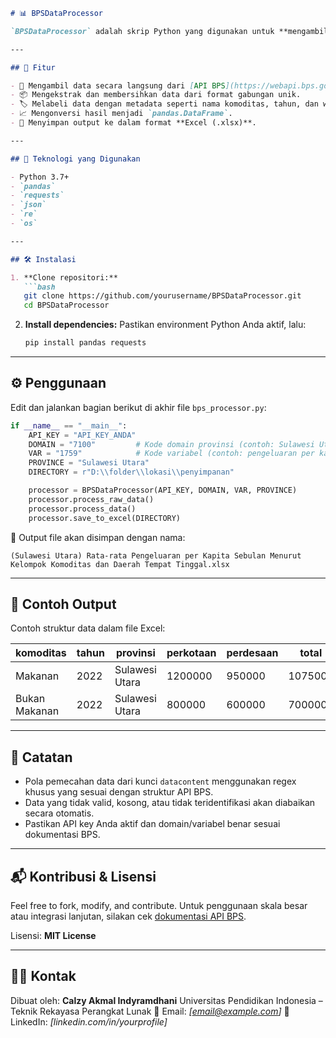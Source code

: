 ````markdown
# 📊 BPSDataProcessor

`BPSDataProcessor` adalah skrip Python yang digunakan untuk **mengambil, memproses, dan menyimpan data statistik dari Web API BPS (Badan Pusat Statistik Indonesia)**. Skrip ini dirancang untuk memudahkan analisis data pengeluaran per kapita berdasarkan **kelompok komoditas dan daerah tempat tinggal** (perkotaan/perdesaan) di setiap provinsi.

---

## 🚀 Fitur

- 🔗 Mengambil data secara langsung dari [API BPS](https://webapi.bps.go.id).
- 📦 Mengekstrak dan membersihkan data dari format gabungan unik.
- 🏷️ Melabeli data dengan metadata seperti nama komoditas, tahun, dan wilayah.
- 📈 Mengonversi hasil menjadi `pandas.DataFrame`.
- 📁 Menyimpan output ke dalam format **Excel (.xlsx)**.

---

## 🧰 Teknologi yang Digunakan

- Python 3.7+
- `pandas`
- `requests`
- `json`
- `re`
- `os`

---

## 🛠️ Instalasi

1. **Clone repositori:**
   ```bash
   git clone https://github.com/yourusername/BPSDataProcessor.git
   cd BPSDataProcessor
````

2. **Install dependencies:**
   Pastikan environment Python Anda aktif, lalu:

   ```bash
   pip install pandas requests
   ```

---

## ⚙️ Penggunaan

Edit dan jalankan bagian berikut di akhir file `bps_processor.py`:

```python
if __name__ == "__main__":
    API_KEY = "API_KEY_ANDA"
    DOMAIN = "7100"         # Kode domain provinsi (contoh: Sulawesi Utara)
    VAR = "1759"            # Kode variabel (contoh: pengeluaran per kapita)
    PROVINCE = "Sulawesi Utara"
    DIRECTORY = r"D:\\folder\\lokasi\\penyimpanan"

    processor = BPSDataProcessor(API_KEY, DOMAIN, VAR, PROVINCE)
    processor.process_raw_data()
    processor.process_data()
    processor.save_to_excel(DIRECTORY)
```

📌 Output file akan disimpan dengan nama:

```
(Sulawesi Utara) Rata-rata Pengeluaran per Kapita Sebulan Menurut Kelompok Komoditas dan Daerah Tempat Tinggal.xlsx
```

---

## 🧪 Contoh Output

Contoh struktur data dalam file Excel:

| komoditas     | tahun | provinsi       | perkotaan | perdesaan | total   |
| ------------- | ----- | -------------- | --------- | --------- | ------- |
| Makanan       | 2022  | Sulawesi Utara | 1200000   | 950000    | 1075000 |
| Bukan Makanan | 2022  | Sulawesi Utara | 800000    | 600000    | 700000  |

---

## 📝 Catatan

* Pola pemecahan data dari kunci `datacontent` menggunakan regex khusus yang sesuai dengan struktur API BPS.
* Data yang tidak valid, kosong, atau tidak teridentifikasi akan diabaikan secara otomatis.
* Pastikan API key Anda aktif dan domain/variabel benar sesuai dokumentasi BPS.

---

## 📬 Kontribusi & Lisensi

Feel free to fork, modify, and contribute. Untuk penggunaan skala besar atau integrasi lanjutan, silakan cek [dokumentasi API BPS](https://webapi.bps.go.id).

Lisensi: **MIT License**

---

## 🙋‍♂️ Kontak

Dibuat oleh: **Calzy Akmal Indyramdhani**
Universitas Pendidikan Indonesia – Teknik Rekayasa Perangkat Lunak
📧 Email: *\[[email@example.com](mailto:email@example.com)]*
🔗 LinkedIn: *\[linkedin.com/in/yourprofile]*

